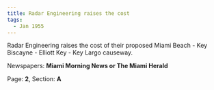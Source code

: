 ```yaml
---  
title: Radar Engineering raises the cost  
tags:  
  - Jan 1955  
---  
```

  
Radar Engineering raises the cost of their proposed Miami Beach - Key Biscayne - Elliott Key - Key Largo causeway.  
  
Newspapers: **Miami Morning News or The Miami Herald**  
  
Page: **2**, Section: **A** 
